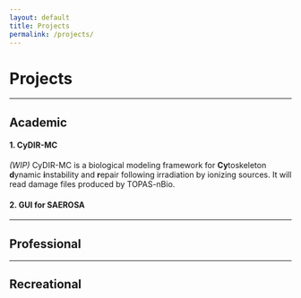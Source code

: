 ```yaml
---
layout: default
title: Projects
permalink: /projects/
---
```


# Projects

---

## Academic

#### 1. CyDIR-MC

<em>(WIP)</em> CyDIR-MC is a biological modeling framework for <b>Cy</b>toskeleton <b>d</b>ynamic <b>i</b>nstability and <b>r</b>epair following irradiation by ionizing sources. It will read damage files produced by TOPAS-nBio.

#### 2. GUI for SAEROSA

---

## Professional



---

## Recreational

